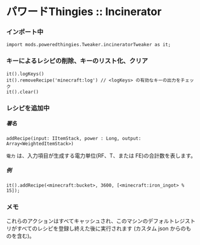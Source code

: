 # パワードThingies :: Incinerator

### インポート中

```zenscript
import mods.poweredthingies.Tweaker.incineratorTweaker as it;
```

### キーによるレシピの削除、キーのリスト化、クリア

```zenscript
it().logKeys()
it().removeRecipe('minecraft:log') // <logKeys> の有効なキーの出力をチェック
it().clear()
```

### レシピを追加中

##### 署名

```zenscript
addRecipe(input: IItemStack, power : Long, output: Array<WeightedItemStack>)
```

`電力` は、入力項目が生成する電力単位(RF、T、または FE)の合計数を表します。

##### 例

```zenscript
it().addRecipe(<minecraft:bucket>, 3600, [<minecraft:iron_ingot> % 15]);
```

### メモ

これらのアクションはすべてキャッシュされ、このマシンのデフォルトレジストリがすべてのレシピを登録し終えた後に実行されます (カスタム json からのものを含む)。